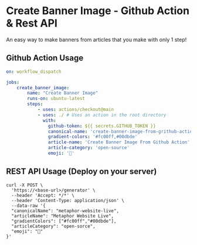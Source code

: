 # Create Banner Image - Github Action & Rest API
An easy way to make banners from articles that you make with only 1 step!

## Github Action Usage
```yaml
on: workflow_dispatch

jobs:
    create_banner_image:
        name: "Create Banner Image"
        runs-on: ubuntu-latest
        steps:
            - uses: actions/checkout@main
            - uses: ./ # Uses an action in the root directory
              with:
                github-token: ${{ secrets.GITHUB_TOKEN }}
                canonical-name: 'create-banner-image-from-grithub-action'
                gradient-colors: '#fc00ff,#00dbde'
                article-name: 'Create Banner Image From Github Action'
                article-category: 'open-source'
                emoji: '🎉'
```

## REST API Usage (Deploy on your server)
```curl
curl -X POST \
  'https://<base-url>/generator' \
  --header 'Accept: */*' \
  --header 'Content-Type: application/json' \
  --data-raw '{
  "canonicalName": "metaphor-website-live",
  "articleName": "Metaphor Website Live",
  "gradientColors": ["#fc00ff","#00dbde"],
  "articleCategory": "open-sorce",
  "emoji": "🎉"
}'
```
